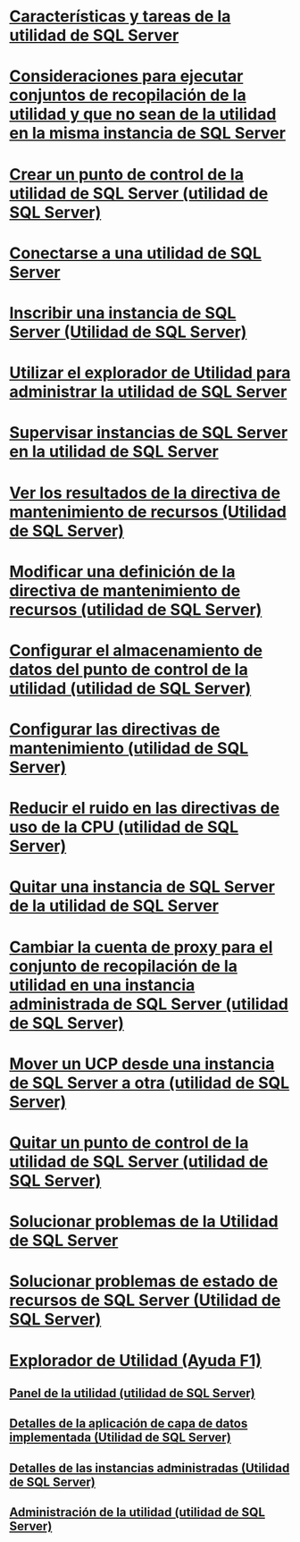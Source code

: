 # [Características y tareas de la utilidad de SQL Server](sql-server-utility-features-and-tasks.md)
# [Consideraciones para ejecutar conjuntos de recopilación de la utilidad y que no sean de la utilidad en la misma instancia de SQL Server](run-utility-and-non-utility-collection-sets-on-same-sql-instance.md)
# [Crear un punto de control de la utilidad de SQL Server (utilidad de SQL Server)](create-a-sql-server-utility-control-point-sql-server-utility.md)
# [Conectarse a una utilidad de SQL Server](connect-to-a-sql-server-utility.md)
# [Inscribir una instancia de SQL Server (Utilidad de SQL Server)](enroll-an-instance-of-sql-server-sql-server-utility.md)
# [Utilizar el explorador de Utilidad para administrar la utilidad de SQL Server](use-utility-explorer-to-manage-the-sql-server-utility.md)
# [Supervisar instancias de SQL Server en la utilidad de SQL Server](monitor-instances-of-sql-server-in-the-sql-server-utility.md)
# [Ver los resultados de la directiva de mantenimiento de recursos (Utilidad de SQL Server)](view-resource-health-policy-results-sql-server-utility.md)
# [Modificar una definición de la directiva de mantenimiento de recursos (utilidad de SQL Server)](modify-a-resource-health-policy-definition-sql-server-utility.md)
# [Configurar el almacenamiento de datos del punto de control de la utilidad (utilidad de SQL Server)](configure-your-utility-control-point-data-warehouse-sql-server-utility.md)
# [Configurar las directivas de mantenimiento (utilidad de SQL Server)](configure-health-policies-sql-server-utility.md)
# [Reducir el ruido en las directivas de uso de la CPU (utilidad de SQL Server)](reduce-noise-in-cpu-utilization-policies-sql-server-utility.md)
# [Quitar una instancia de SQL Server de la utilidad de SQL Server](remove-an-instance-of-sql-server-from-the-sql-server-utility.md)
# [Cambiar la cuenta de proxy para el conjunto de recopilación de la utilidad en una instancia administrada de SQL Server (utilidad de SQL Server)](change-proxy-account-for-utility-collection-on-managed-sql-server.md)
# [Mover un UCP desde una instancia de SQL Server a otra (utilidad de SQL Server)](move-a-ucp-from-one-instance-of-sql-server-to-another-sql-server-utility.md)
# [Quitar un punto de control de la utilidad de SQL Server (utilidad de SQL Server)](remove-a-utility-control-point-sql-server-utility.md)
# [Solucionar problemas de la Utilidad de SQL Server](../../database-engine/troubleshoot-the-sql-server-utility.md)
# [Solucionar problemas de estado de recursos de SQL Server (Utilidad de SQL Server)](troubleshoot-sql-server-resource-health-sql-server-utility.md)
# [Explorador de Utilidad (Ayuda F1)](utility-explorer-f1-help.md)
## [Panel de la utilidad (utilidad de SQL Server)](../../database-engine/utility-dashboard-sql-server-utility.md)
## [Detalles de la aplicación de capa de datos implementada (Utilidad de SQL Server)](../../database-engine/deployed-data-tier-application-details-sql-server-utility.md)
## [Detalles de las instancias administradas (Utilidad de SQL Server)](../../database-engine/managed-instance-details-sql-server-utility.md)
## [Administración de la utilidad (utilidad de SQL Server)](../../database-engine/utility-administration-sql-server-utility.md)
